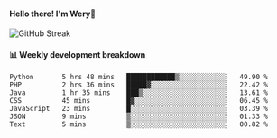 #### Hello there! I'm Wery👋


![GitHub Streak](https://github-readme-streak-stats.herokuapp.com/?user=weryzebra-yue&theme=swift&hide_border=false&include_all_commits=true)



#### 📊 Weekly development breakdown
<!--START_SECTION:waka-->

```text
Python       5 hrs 48 mins   ████████████▒░░░░░░░░░░░░   49.90 %
PHP          2 hrs 36 mins   █████▓░░░░░░░░░░░░░░░░░░░   22.42 %
Java         1 hr 35 mins    ███▒░░░░░░░░░░░░░░░░░░░░░   13.61 %
CSS          45 mins         █▓░░░░░░░░░░░░░░░░░░░░░░░   06.45 %
JavaScript   23 mins         █░░░░░░░░░░░░░░░░░░░░░░░░   03.39 %
JSON         9 mins          ▒░░░░░░░░░░░░░░░░░░░░░░░░   01.33 %
Text         5 mins          ▒░░░░░░░░░░░░░░░░░░░░░░░░   00.82 %
```

<!--END_SECTION:waka-->
